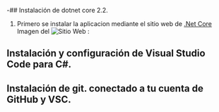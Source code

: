 -## Instalación de dotnet core 2.2.
1. Primero se instalar la aplicacion mediante el sitio web de [.Net Core](https://dotnet.microsoft.com/learn/dotnet/hello-world-tutorial/intro?&ef_id=EAIaIQobChMIqYmlxdqu5wIVvxitBh06TQcnEAAYASAAEgJtGfD_BwE:G:s&_aid=&OCID=AID2000725_SEM_EAIaIQobChMIqYmlxdqu5wIVvxitBh06TQcnEAAYASAAEgJtGfD_BwE:G:s)
Imagen del ![Sitio Web]() : 
## Instalación y configuración de Visual Studio Code para C#.
## Instalación de git. conectado a tu cuenta de GitHub y VSC.

